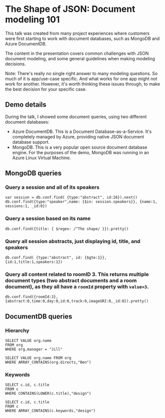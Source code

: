 # The Shape of JSON: Document modeling 101

This talk was created from many project experiences where customers were first starting to work with
document databases, such as MongoDB and Azure DocumentDB.

The content in the presentation covers common challenges with JSON document modeling, and some general
guidelines when making modeling decisions.

Note: There's really no single right answer to
many modeling questions. So much of it is app/use-case specific. And what works for
one app might not work for another. However, it's worth thinking these issues through,
to make the best decision for your specific case.

## Demo details

During the talk, I showed some document queries, using two different document databases:

 - Azure DocumentDB. This is a Document Database-as-a-Service. It's completely managed by Azure, providing
 native JSON document database support.
 - MongoDB. This is a very popular open source document database engine. For the purposes
 of the demo, MongoDB was running in an Azure Linux Virtual Machine.

## MongoDB queries

### Query a session and all of its speakers
    var session = db.conf.find( {type:"abstract", id:26}).next()
    db.conf.find({type:"speaker",name: {$in: session.speakers}}, {name:1, sessions:1, _id:0})

### Query a session based on its name
    db.conf.find({title: { $regex: /^The shape/ }}).pretty()

### Query all session abstracts, just displaying id, title, and speakers
    db.conf.find( {type:"abstract", id: {$gte:1}},{id:1,title:1,speakers:1})

### Query all content related to roomID 3. This returns multiple document types (two abstract documents and a room document), as they all have a `roomId` property with `value=3`.
    db.conf.find({roomId:3},{abstract:0,time:0,day:0,id:0,track:0,imageURI:0,_id:0}).pretty()

## DocumentDB queries

### Hierarchy

    SELECT VALUE org.name
    FROM org
    WHERE org.manager = "Jill"

    SELECT VALUE org.name FROM org
    WHERE ARRAY_CONTAINS(org.directs,"Ben")

### Keywords

    SELECT c.id, c.title
    FROM c
    WHERE CONTAINS(LOWER(c.title),"design")

    SELECT c.id, c.title
    FROM c
    WHERE ARRAY_CONTAINS(c.keywords,"design")
